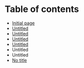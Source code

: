 # Table of contents

* [Initial page](README.md)
* [Untitled](untitled-1.md)
* [Untitled](untitled-2.md)
* [Untitled](untitled.md)
* [Untitled](untitled-3.md)
* Untitled
* Untitled
* [No title](no-title.md)


